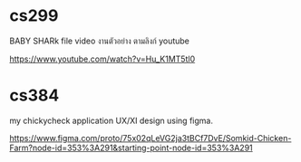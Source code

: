 # cs299
BABY SHARk
file video งานตัวอย่าง ตามลิงก์ youtube

https://www.youtube.com/watch?v=Hu_K1MT5tl0

# cs384
my chickycheck application UX/XI design using figma.

https://www.figma.com/proto/75x02qLeVG2ja3tBCf7DvE/Somkid-Chicken-Farm?node-id=353%3A291&starting-point-node-id=353%3A291


